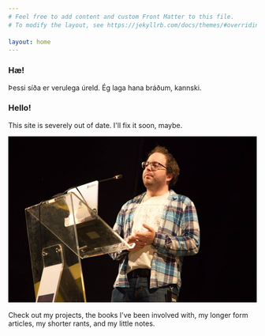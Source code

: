 ```yaml
---
# Feel free to add content and custom Front Matter to this file.
# To modify the layout, see https://jekyllrb.com/docs/themes/#overriding-theme-defaults

layout: home
---
```


### Hæ!
Þessi síða er verulega úreld. Ég laga hana bráðum, kannski.

### Hello!
This site is severely out of date. I'll fix it soon, maybe.

![me](./assets/smari_talk.jpg)

Check out my projects, the books I've been involved with, my longer form articles, my shorter rants, and my little notes.
